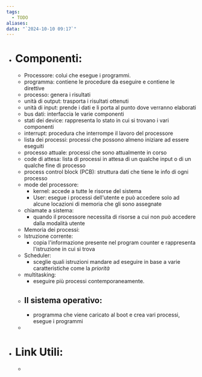 ```yaml
---
tags:
  - TODO
aliases: 
data: "`2024-10-10 09:17`"
---
```

- # Componenti:
	- Processore: colui che esegue i programmi.
	- programma: contiene le procedure da eseguire e contiene le direttive
	- processo: genera i risultati 
	- unità di output: trasporta i risultati ottenuti 
	- unità di input: prende i dati e li porta al punto dove verranno elaborati
	- bus dati: interfaccia le varie componenti
	- stati dei device: rappresenta lo stato in cui si trovano i vari componenti
	- interrupt: procedura che interrompe il lavoro del processore
	- lista dei processi: processi che possono almeno iniziare ad essere eseguiti
	-  processo attuale: processi che sono attualmente in corso
	- code di attesa: lista di processi in attesa di un qualche input o di un qualche fine di processo
	- process control block (PCB): struttura dati che tiene le info di ogni processo
	- mode del processore: 
		- kernel: accede a tutte le risorse del sistema
		- User: esegue i processi dell'utente e può accedere solo ad alcune locazioni di memoria che gli sono assegnate
	- chiamate a sistema:
		-  quando il processore necessita di risorse a cui non può accedere dalla modalità utente
	- Memoria dei processi:
	- Istruzione corrente: 
		-  copia l'informazione presente nel program counter e rappresenta l'istruzione in cui si trova
	- Scheduler:
		-  sceglie quali istruzioni mandare ad eseguire in base a varie caratteristiche come la _priorità_
	- multitasking: 
		- eseguire più processi contemporaneamente.
	- ## Il sistema operativo:
		-  programma che viene caricato al boot e crea vari processi, esegue i programmi
	- 
- # Link Utili:
	- 